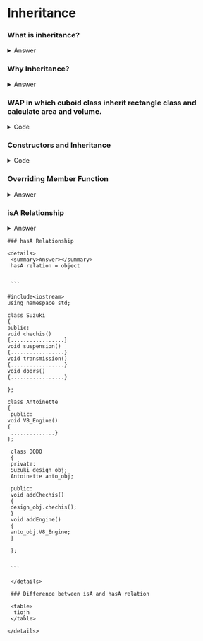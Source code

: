 # Inheritance
 ### What is inheritance?
 <details>
 
  <summary>Answer</summary>
  Inheritance is a mechanism in which one class acquires the property of another class.
  
</details>

### Why Inheritance?
<details>
 <summary>Answer</summary>
 <br>1.Reduce Duplicate Code</br>
 <br>2.Code Reuse</br>
 <br>3.Better Organization of Code</br>
</details>

### WAP in which cuboid class inherit rectangle class and calculate area and volume.
<details>
 <summary>Code</summary>
 
 
 ```
 #include<iostream>
 using namespace std;
 class rectangle
 {
 public:
 int length;
 int breadth;
 
 void show()
 {
 cout<<length;
 cout<<breadth;
 }
 };
 
 void main()
 {
 rectangle r;
 r.length=10;
 r.breadth=20;
 r.show();
 };
 
 class cuboid:public rectangle
 {
 public:
 int height;
 void display()
 {
 cout<<height;
 }
 };
 
 void main(){
 cuboid c;
 c.length=10;
 c.breadth=20;
 c.height=30;
 c.show();
 c.display();
 }
 
 ```
 </details>
 
 ### Constructors and Inheritance
 <details>
  If we don't speify a constructor, then derived class will use appropriate constructor from baseclass.(Applicable only to Default Constructor)
  <summary>Code</summary>
  
  
  ```
  #include<iostream>
  using namespace std;
  
  class base
  {
  public:
  base()
  {
  cout<<"Default of Base Class";
  }
  base(int b){
  cout<<"Parametrized of Base Class";<<b
  }
  };
  
  class derived:public base{
  //Empty
  };
   void main(){
  derived d1;
  derived d2(9);
  }
  
  ```
  NOTE:
  1st Default Constructor of Base class, then Default Constructor of derived class is called.
  <br>
  2nd Parametrized Constructor of base class is not called when Para. Constructor is present in derived class.
  </br>
  
  ```
  
  #include<iostream>
  using namespace std;
  
  class base
  {
  public:
  base()
  {
  cout<<"Default of Base Class";
  }
  base(int b){
  cout<<"Parametrized of Base Class";<<b
  }
  };
  
  class derived:public base{
  public:
  derived()
  {
  cout<<"Default of Derived Class";
  }
  derived(int d)
  cout<<"Parametrized of Derived Class"<<d;
  };
   void main(){
  derived d1;
  derived d2(9);
  }
  
  ```
  
  ```
  #include<iostream>
  using namespace std;
  
  class base
  {
  public:
  base()
  {
  cout<<"Default of Base Class";
  }
  base(int b_arg){
  cout<<"Parametrized of Base Class";<<b
  }
  };
  
  class derived:public base{
  public:
  derived():base(){
  cout<<"Default of derived class";
  }
  derived(int d_arg):base(d_arg)
  {
  cout<<"Para of derived Class";
  }
  };
   void main(){
  derived d1;
  derived d2(9);
  }
  
  ```
  </details>
  
  ### Overriding Member Function
  <details>
   <summary>Answer</summary>
   
   NOTE: Redefining functionality of BASE class into DERIVED class, then if we create OBJECT of   
   DERIVED class. 
   
   ```
   #include<iostream>
   using namespace std;
   
   class base
   {
   public:
   void Msg()
   {
   cout<<"Base Class";
   }
   };
   
   class derived:public base
   {
   public:
   void Msg()
   {
   cout<<"Derived Class";
   }
   };
   
   void main()
   {
   base b;
   b.Msg(): //Base class
   
   derived c;
   c.Msg; //Derived class
   }
   
   ```
   
   NOTE:DERIVED class object would call, function in derived class, if same function exists in both 
   classes.
   
   ```
   
   #include<iostream>
   using namespace std;
   
   class base
   {
   public:
   void Msg()
   {
   cout<<"Base Class";
   }
   };
   
   class derived:public base
   {
   public:
   void Msg()
   {
   cout<<"Derived class";
   }
   };
   
   void main()
   {
   derived c;
   c.Msg():
   }
   
   class base
   {
   public:
   void Msg()
   {
   cout<<"Base Class";
   }
   };
   
   class derived:public base
   {
   public:
   void Msg(){
   cout<<"Derived Class";
   base::Msg();//calling
   }
   };
   
   void main()
   {
   derived c;
   c.Msg();
   }
   
   ```
   
   </details>
   
   ### isA Relationship
   
   <details>
    <summary>Answer</summary>
    isA relation = inheritance
    
    
    ```
    
    #include<iostream>
    using namespacestd;
    
    class Suzuki
    {
    public:
    void chechis()
    {.................}
    void engine()
    {.................}
    void suspension()
    {.................}
    void transmission()
    {.................}
    void doors()
    {.................}
    
    };
    
    class dodo:public Suzuki
    {
    void chechis()
    {.....modify.....}
    void doors()
    {......modify....}
    void ABC()
    {................}
    };
    
    
    ```
    
   </details>
    
    ### hasA Relationship
    
    <details>
     <summary>Answer></summary>
     hasA relation = object
     
     
     ```
     
    #include<iostream>
    using namespace std;
    
    class Suzuki
    {
    public:
    void chechis()
    {.................}
    void suspension()
    {.................}
    void transmission()
    {.................}
    void doors()
    {.................}
    
    };
    
    class Antoinette
    {
     public:
    void V8_Engine()
    {
     ..............}
    };
     
     class DODO
     {
     private:
     Suzuki design_obj;
     Antoinette anto_obj;
     
     public:
     void addChechis()
     {
     design_obj.chechis();
     }
     void addEngine()
     {
     anto_obj.V8_Engine;
     }
     
     };
     
     
     ```
     
     </details>
     
     ### Difference between isA and hasA relation
     
     <table>
      tiojh
     </table>
     
    </details>
    
   
    
    
    
   
  
  
  
  
  
  


  
